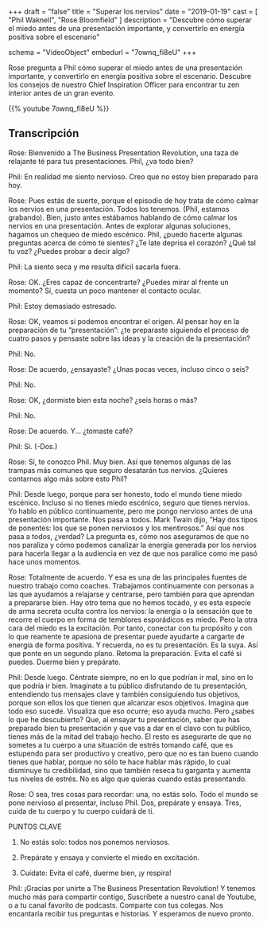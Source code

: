 +++
draft 		= "false"
title 		= "Superar los nervios"
date		= "2019-01-19"
cast		= [ "Phil Waknell", "Rose Bloomfield" ]
description	= "Descubre cómo superar el miedo antes de una presentación importante, y convertirlo en energía positiva sobre el escenario"

schema			= "VideoObject"
embedurl			= "7ownq_fi8eU"
+++

Rose pregunta a Phil cómo superar el miedo antes de una presentación importante, y convertirlo en energía positiva sobre el escenario. Descubre los consejos de nuestro Chief Inspiration Officer para encontrar tu zen interior antes de un gran evento.

{{% youtube 7ownq_fi8eU %}}

## Transcripción

Rose: Bienvenido a The Business Presentation Revolution, una taza de relajante té para tus presentaciones. Phil, ¿va todo bien? 

Phil:  En realidad me siento nervioso. Creo que no estoy bien preparado para hoy. 

Rose: Pues estás de suerte, porque el episodio de hoy trata de cómo calmar los nervios en una presentación. Todos los tenemos. (Phil, estamos grabando). Bien, justo antes estábamos hablando de cómo calmar los nervios en una presentación. Antes de explorar algunas soluciones, hagamos un chequeo de miedo escénico. Phil, ¿puedo hacerte algunas preguntas acerca de cómo te sientes? ¿Te late deprisa el corazón? ¿Qué tal tu voz? ¿Puedes probar a decir algo?

Phil: La siento seca y me resulta difícil sacarla fuera.

Rose: OK. ¿Eres capaz de concentrarte? ¿Puedes mirar al frente un momento? Sí, cuesta un poco mantener el contacto ocular. 

Phil: Estoy demasiado estresado.

Rose: OK, veamos si podemos encontrar el origen. Al pensar hoy en la preparación de tu “presentación”: ¿te preparaste siguiendo el proceso de cuatro pasos y pensaste sobre las ideas y la creación de la presentación? 

Phil: No. 

Rose: De acuerdo, ¿ensayaste? ¿Unas pocas veces, incluso cinco o seis? 

Phil: No. 

Rose: OK, ¿dormiste bien esta noche? ¿seis horas o más? 

Phil: No. 

Rose: De acuerdo. Y... ¿tomaste café? 

Phil: Si. (-Dos.)

Rose: Sí, te conozco Phil. Muy bien. Así que tenemos algunas de las trampas más comunes que seguro desatarán tus nervios. ¿Quieres contarnos algo más sobre esto Phil? 

Phil: Desde luego, porque para ser honesto, todo el mundo tiene miedo escénico. Incluso si no tienes miedo escénico, seguro que tienes nervios. Yo hablo en público continuamente, pero me pongo nervioso antes de una presentación importante. Nos pasa a todos. Mark Twain dijo, “Hay dos tipos de ponentes: los que se ponen nerviosos y los mentirosos.” Así que nos pasa a todos, ¿verdad? La pregunta es, cómo nos aseguramos de que no nos paraliza y cómo podemos canalizar la energía generada por los nervios para hacerla llegar a la audiencia en vez de que nos paralice como me pasó hace unos momentos. 

Rose: Totalmente de acuerdo. Y esa es una de las principales fuentes de nuestro trabajo como coaches. Trabajamos continuamente con personas a las que ayudamos a relajarse y centrarse, pero también para que aprendan a prepararse bien. Hay otro tema que no hemos tocado, y es esta especie de arma secreta oculta contra los nervios: la energía o la sensación que te recorre el cuerpo en forma de temblores esporádicos es miedo. Pero la otra cara del miedo es la excitación. Por tanto, conectar con tu propósito y con lo que reamente te apasiona de presentar puede ayudarte a cargarte de energía de forma positiva. Y recuerda, no es tu presentación. Es la suya. Así que ponte en un segundo plano. Retoma la preparación. Evita el café si puedes. Duerme bien y prepárate.
 
Phil: Desde luego. Céntrate siempre, no en lo que podrían ir mal, sino en lo que podría ir bien. Imagínate a tu público disfrutando de tu presentación, entendiendo tus mensajes clave y también consiguiendo tus objetivos, porque son ellos los que tienen que alcanzar esos objetivos. Imagina que todo eso sucede. Visualiza que eso ocurre; eso ayuda mucho. Pero ¿sabes lo que he descubierto? Que, al ensayar tu presentación, saber que has preparado bien tu presentación y que vas a dar en el clavo con tu público, tienes más de la mitad del trabajo hecho. El resto es asegurarte de que no sometes a tu cuerpo a una situación de estrés tomando café, que es estupendo para ser productivo y creativo, pero que no es tan bueno cuando tienes que hablar, porque no sólo te hace hablar más rápido, lo cual disminuye tu credibilidad, sino que también reseca tu garganta y aumenta tus niveles de estrés. No es algo que quieras cuando estás presentando. 

Rose: O sea, tres cosas para recordar: una, no estás solo. Todo el mundo se pone nervioso al presentar, incluso Phil. Dos, prepárate y ensaya. Tres, cuida de tu cuerpo y tu cuerpo cuidará de ti.
 
PUNTOS CLAVE

1.	No estás solo: todos nos ponemos nerviosos.

2.	Prepárate y ensaya y convierte el miedo en excitación.

3.	Cuídate: Evita el café, duerme bien, ¡y respira! 

Phil: ¡Gracias por unirte a The Business Presentation Revolution! Y tenemos mucho más para compartir contigo, Suscríbete a nuestro canal de Youtube, o a tu canal favorito de podcasts. Comparte con tus colegas. Nos encantaría recibir tus preguntas e historias. Y esperamos de nuevo pronto. 
